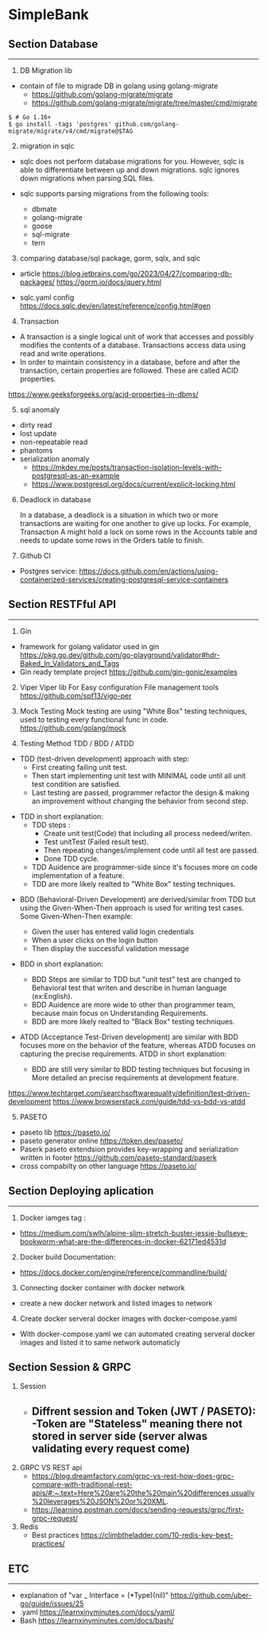 # SimpleBank
 
## Section Database
--------------------

1. DB Migration lib 
- contain of file to migrade DB in golang using golang-migrate
    - https://github.com/golang-migrate/migrate
    - https://github.com/golang-migrate/migrate/tree/master/cmd/migrate
```console
$ # Go 1.16+
$ go install -tags 'postgres' github.com/golang-migrate/migrate/v4/cmd/migrate@$TAG
```

2. migration in sqlc
- sqlc does not perform database migrations for you. However, sqlc is able to differentiate between up and down migrations. sqlc ignores down migrations when parsing SQL files.

- sqlc supports parsing migrations from the following tools:
    - dbmate
    - golang-migrate
    - goose
    - sql-migrate
    - tern

3. comparing database/sql package, gorm, sqlx, and sqlc
- article 
    https://blog.jetbrains.com/go/2023/04/27/comparing-db-packages/
    https://gorm.io/docs/query.html

- sqlc.yaml config
    https://docs.sqlc.dev/en/latest/reference/config.html#gen

4. Transaction 
- A transaction is a single logical unit of work that accesses and possibly modifies the contents of a database. Transactions access data using read and write operations. 
- In order to maintain consistency in a database, before and after the transaction, certain properties are followed. These are called ACID properties.

https://www.geeksforgeeks.org/acid-properties-in-dbms/

5. sql anomaly 
- dirty read
- lost update
- non-repeatable read
- phantoms
- serialization anomaly
    - https://mkdev.me/posts/transaction-isolation-levels-with-postgresql-as-an-example
    - https://www.postgresql.org/docs/current/explicit-locking.html

6. Deadlock in database

    In a database, a deadlock is a situation in which two or more transactions are waiting for one another to give up locks. For example, Transaction A might hold a lock on some rows in the Accounts table and needs to update some rows in the Orders table to finish.

7. Github CI

- Postgres service:
    https://docs.github.com/en/actions/using-containerized-services/creating-postgresql-service-containers


## Section RESTFful API
-----------------------

1. Gin
- framework for golang validator used in gin
    https://pkg.go.dev/github.com/go-playground/validator#hdr-Baked_In_Validators_and_Tags
- Gin ready template project
    https://github.com/gin-gonic/examples

2. Viper
    Viper lib For Easy configuration File management tools
    https://github.com/spf13/vigo-per

3. Mock Testing
    Mock testing are using "White Box" testing techniques, used to testing every functional func in code.
    https://github.com/golang/mock

4. Testing Method  TDD / BDD / ATDD
* TDD (test-driven development) approach with step:
    - First creating failing unit test.
    - Then start implementing unit test with MINIMAL code until all unit test condition are satisfied.
    - Last testing are passed, programmer refactor the design & making an improvement without changing the behavior from second step.
- TDD in short explanation:
    - TDD steps :
        - Create unit test(Code) that including all process nedeed/writen.
        - Test unitTest (Failed result test).
        - Then repeating changes/implement code until all test are passed. 
        - Done TDD cycle.
    - TDD Auidence are programmer-side since it's focuses more on code implementation of a feature.
    - TDD are more likely realted to "White Box" testing techniques.

* BDD (Behavioral-Driven Development) are derived/similar from TDD but using the Given-When-Then approach is used for writing test cases. Some Given-When-Then example:
    - Given the user has entered valid login credentials
    - When a user clicks on the login button
    - Then display the successful validation message
* BDD in short explanation:
    - BDD Steps are similar to TDD but "unit test" test are changed to Behavioral test that writen and describe in human language (ex:English).
    - BDD Auidence are more wide to other than programmer team, because main focus on Understanding Requirements.
    - BDD are more likely realted to "Black Box" testing techniques.

 
* ATDD (Acceptance Test-Driven development) are similar with BDD focuses more on the behavior of the feature, whereas ATDD focuses on capturing the precise requirements.
ATDD in short explanation:
    - BDD are still very similar to BDD testing techniques but focusing in More detailed an precise requirements at development feature.

https://www.techtarget.com/searchsoftwarequality/definition/test-driven-development
https://www.browserstack.com/guide/tdd-vs-bdd-vs-atdd

5. PASETO
- paseto lib
    https://paseto.io/
- paseto generator online
    https://token.dev/paseto/
- Paserk paseto extendsion provides key-wrapping and serialization written in footer
    https://github.com/paseto-standard/paserk
- cross compabilty on other language
    https://paseto.io/

## Section Deploying aplication
-------------------------------
1. Docker iamges tag :
- https://medium.com/swlh/alpine-slim-stretch-buster-jessie-bullseye-bookworm-what-are-the-differences-in-docker-62171ed4531d
2. Docker build Documentation:
- https://docs.docker.com/engine/reference/commandline/build/

3. Connecting docker container with docker network
- create a new docker network and listed images to network

4. Create docker serveral docker images with docker-compose.yaml
- With docker-compose.yaml we can automated creating serveral docker images and listed it to same network automaticly


## Section Session & GRPC
1. Session
    - Diffrent session and Token (JWT / PASETO):
        -Token are "Stateless" meaning there not stored in server side (server alwas validating every request come)
        -
2. GRPC VS REST api
    - https://blog.dreamfactory.com/grpc-vs-rest-how-does-grpc-compare-with-traditional-rest-apis/#:~:text=Here%20are%20the%20main%20differences,usually%20leverages%20JSON%20or%20XML.
    - https://learning.postman.com/docs/sending-requests/grpc/first-grpc-request/
3. Redis
    - Best practices https://climbtheladder.com/10-redis-key-best-practices/
## ETC
------ 
* explanation of "var _ Interface = (*Type)(nil)"
    https://github.com/uber-go/guide/issues/25
* .yaml 
    https://learnxinyminutes.com/docs/yaml/
* Bash
    https://learnxinyminutes.com/docs/bash/